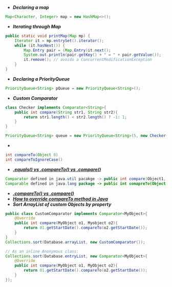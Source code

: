 

- ***Declaring a map***
```java
Map<Character, Integer> map = new HashMap<>();
```

-  ***Iterating through Map***
```java
public static void printMap(Map mp) {
    Iterator it = mp.entrySet().iterator();
    while (it.hasNext()) {
        Map.Entry pair = (Map.Entry)it.next();
        System.out.println(pair.getKey() + " = " + pair.getValue());
        it.remove(); // avoids a ConcurrentModificationException
    }
}
```

- ***Declaring a PriorityQueue***
```java
PriorityQueue<String> pQueue = new PriorityQueue<String>();
```
- ***Custom Comparator***
```java
class Checker implements Comparator<String>{
    public int compare(String str1, String str2){
        return str1.length() < str2.length() ? -1: 1;
    }
}

PriorityQueue<String> queue = new PriorityQueue<String>(5, new Checker());
```
- 
```java
int compareTo(Object 0)
int compareToIgnoreCase()
```
- ***[.equals() vs .compareTo() vs .compare()](https://www.leepoint.net/data/expressions/22compareobjects.html)***
```java
Comparator defined in java.util pacakge -> public int compare(Object1, Object2)
Comparable defined in java.lang package -> public int comapreTo(Object o)
```
- ***[.compareTo() vs .compare()](http://javarevisited.blogspot.com/2011/06/comparator-and-comparable-in-java.html)***
- ***[How to override compareTo method in Java](http://javarevisited.blogspot.sg/2011/11/how-to-override-compareto-method-in.html)***
- ***Sort ArrayList of custom Objects by property***
```java
public class CustomComparator implements Comparator<MyObject>{
    @Override
    public int compare(MyObject o1, Myobject o2){
        return 01.getStartDate().compareTo(o2.getStartDate());
    }
}
Collections.sort(Database.arrayList, new CustomComparator());

// As an inline Anonymous class:
Collections.sort(Database.entryList, new Comparator<MyObject>{
    @Override
    public int compare(MyObject o1, MyObject o2){
        return 01.getStartDate().compareTo(o2.getStartDate());
    }
});
```
